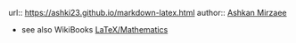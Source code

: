 url:: https://ashki23.github.io/markdown-latex.html
author:: [Ashkan Mirzaee](https://ashki23.github.io/index.html)

- see also WikiBooks [LaTeX/Mathematics](https://en.wikibooks.org/wiki/LaTeX/Mathematics)